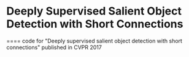# Deeply Supervised Salient Object Detection with Short Connections
====
code for "Deeply supervised salient object detection with short connections" published in CVPR 2017
